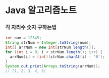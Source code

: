 # Java 알고리즘노트

### 각 자리수 숫자 구하는법
```java
int num = 12345;
String strNum = Integer.toString(num);
int[] arrNum = new int[strNum.length()];
for (int i = 0; i < strNum.length(); i++) {
  arrNum[i] = (int)(strNum.charAt(i) - '0');
}
System.out.print(Arrays.toString(arrNum)); 
// [1, 2, 3, 4, 5]
```

